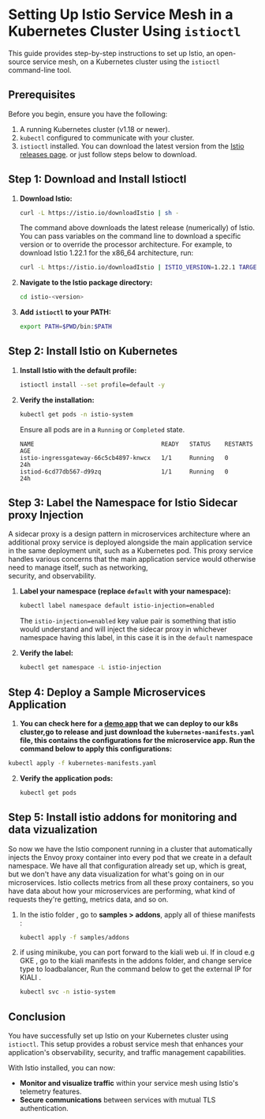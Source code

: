 # Setting Up Istio Service Mesh in a Kubernetes Cluster Using `istioctl`

This guide provides step-by-step instructions to set up Istio, an open-source service mesh, on a Kubernetes cluster using the `istioctl` command-line tool.

## Prerequisites

Before you begin, ensure you have the following:

1. A running Kubernetes cluster (v1.18 or newer).
2. `kubectl` configured to communicate with your cluster.
3. `istioctl` installed. You can download the latest version from the [Istio releases page](https://github.com/istio/istio/releases). or just follow steps below to download. 

## Step 1: Download and Install Istioctl

1. **Download Istio:**
    ```sh
    curl -L https://istio.io/downloadIstio | sh -
    ```
    The command above downloads the latest release (numerically) of Istio. You can pass variables on the command line to download a specific version or to override the processor     architecture. For example, to download Istio 1.22.1 for the x86_64 architecture, run:
    ```sh
    curl -L https://istio.io/downloadIstio | ISTIO_VERSION=1.22.1 TARGET_ARCH=x86_64 sh
    ```
2. **Navigate to the Istio package directory:**
    ```sh
    cd istio-<version>
    ```

3. **Add `istioctl` to your PATH:**
    ```sh
    export PATH=$PWD/bin:$PATH
    ```

## Step 2: Install Istio on Kubernetes

1. **Install Istio with the default profile:**
    ```sh
    istioctl install --set profile=default -y
    ```

2. **Verify the installation:**
    ```sh
    kubectl get pods -n istio-system
    ```

   Ensure all pods are in a `Running` or `Completed` state.
   ```
   NAME                                    READY   STATUS    RESTARTS   AGE
   istio-ingressgateway-66c5cb4897-knwcx   1/1     Running   0          24h
   istiod-6cd77db567-d99zq                 1/1     Running   0          24h
   ```

## Step 3: Label the Namespace for Istio Sidecar proxy Injection
  A sidecar proxy is a design pattern in microservices architecture where an additional proxy service is deployed alongside the main application service in the same deployment     unit, such as a Kubernetes pod. This proxy service handles various concerns that the main application service would otherwise need to manage itself, such as networking,       
  security, and observability.

1. **Label your namespace (replace `default` with your namespace):**
    ```sh
    kubectl label namespace default istio-injection=enabled
    ```
   The `istio-injection=enabled` key value pair is something that istio would understand and will inject the sidecar proxy in whichever namespace having this label, in this case     it is in the `default` namespace

2. **Verify the label:**
    ```sh
    kubectl get namespace -L istio-injection
    ```
    
## Step 4: Deploy a Sample Microservices Application

1. **You  can check here for a [demo app](https://github.com/GoogleCloudPlatform/microservices-demo) that we can deploy to our k8s cluster,go to release and just download the `kubernetes-manifests.yaml` file, this contains the configurations for the microservice app. Run the command below to apply this configurations:**
  ```sh
  kubectl apply -f kubernetes-manifests.yaml
  ```
2. **Verify the application pods:**
   ```sh
   kubectl get pods
   ```
## Step 5: Install istio addons for monitoring and data vizualization
So now we have the Istio component running in a cluster that automatically injects the Envoy proxy container into every pod that we create in a default namespace. We have all that configuration already set up, which is great, but we don't have any data visualization for what's going on in our microservices. Istio collects metrics from all these proxy containers, so you have data about how your microservices are performing, what kind of requests they're getting, metrics data, and so on.
1. In the istio folder , go to **samples > addons**, apply all of thiese manifests :
   ```sh
   kubectl apply -f samples/addons
   ```
2. if using minikube, you can port forward to the kiali web ui. If in cloud e.g GKE , go to the kiali manifests in the addons folder, and change service type to loadbalancer, Run the command below to get the external IP for KIALI .
   ```sh
   kubectl svc -n istio-system
   ```

## Conclusion

You have successfully set up Istio on your Kubernetes cluster using `istioctl`. This setup provides a robust service mesh that enhances your application's observability, security, and traffic management capabilities.

With Istio installed, you can now:

- **Monitor and visualize traffic** within your service mesh using Istio's telemetry features.
- **Secure communications** between services with mutual TLS authentication.




   
  
    
